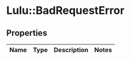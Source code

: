 # Lulu::BadRequestError

## Properties
Name | Type | Description | Notes
------------ | ------------- | ------------- | -------------


